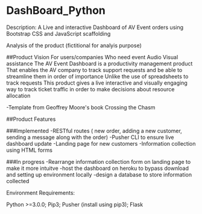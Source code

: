 # DashBoard_Python

Description:
A Live and interactive Dashboard of AV Event orders using Bootstrap CSS and JavaScript scaffolding

Analysis of the product (fictitional for analyis purpose)

##Product Vision
For users/companies 
Who need event Audio Visual assistance
The AV Event Dashboard is a productivity management product  
That enables the AV company to track support requests and be able to streamline them in order of importance
Unlike the use of spreadsheets to track requests
This product gives a live interactive and visually engaging way to track ticket traffic in order to make decisions about resource allocation

-Template from Geoffrey Moore's book Crossing the Chasm

##Product Features

###Implemented
-RESTful routes ( new order, adding a new customer, sending a message along with the order)
-Pusher CLI to ensure live dashboard update
-Landing page for new customers
-Information collection using HTML forms

###In progress
-Rearrange information collection form on landing page to make it more intuitve 
-host the dashboard on heroku to bypass download and setting up environment locally
-design a database to store information collected


Environment Requirements:

Python >=3.0.0;
Pip3;
Pusher (install using pip3);
Flask
